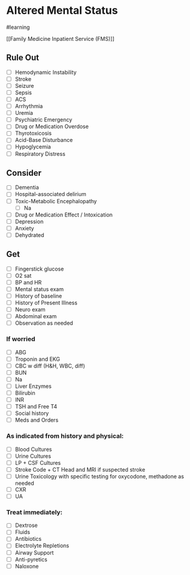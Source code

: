 # Altered Mental Status
#learning

[[Family Medicine Inpatient Service (FMS)]]

## Rule Out
- [ ] Hemodynamic Instability
- [ ] Stroke
- [ ] Seizure
- [ ] Sepsis
- [ ] ACS
- [ ] Arrhythmia
- [ ] Uremia
- [ ] Psychiatric Emergency
- [ ] Drug or Medication Overdose
- [ ] Thyrotoxicosis
- [ ] Acid-Base Disturbance
- [ ] Hypoglycemia
- [ ] Respiratory Distress

## Consider
- [ ] Dementia
- [ ] Hospital-associated delirium
- [ ] Toxic-Metabolic Encephalopathy
	- [ ] Na
- [ ] Drug or Medication Effect / Intoxication
- [ ] Depression
- [ ] Anxiety
- [ ] Dehydrated

## Get
- [ ] Fingerstick glucose
- [ ] O2 sat
- [ ] BP and HR
- [ ] Mental status exam
- [ ] History of baseline
- [ ] History of Present Illness
- [ ] Neuro exam
- [ ] Abdominal exam
- [ ] Observation as needed

### If worried
- [ ] ABG
- [ ] Troponin and EKG
- [ ] CBC w diff (H&H, WBC, diff)
- [ ] BUN
- [ ] Na
- [ ] Liver Enzymes
- [ ] Bilirubin
- [ ] INR
- [ ] TSH and Free T4
- [ ] Social history
- [ ] Meds and Orders

### As indicated from history and physical:
- [ ] Blood Cultures
- [ ] Urine Cultures
- [ ] LP + CSF Cultures
- [ ] Stroke Code + CT Head and MRI if suspected stroke
- [ ] Urine Toxicology with specific testing for oxycodone, methadone as needed
- [ ] CXR
- [ ] UA

### Treat immediately:
- [ ] Dextrose
- [ ] Fluids
- [ ] Antibiotics
- [ ] Electrolyte Repletions
- [ ] Airway Support
- [ ] Anti-pyretics
- [ ] Naloxone